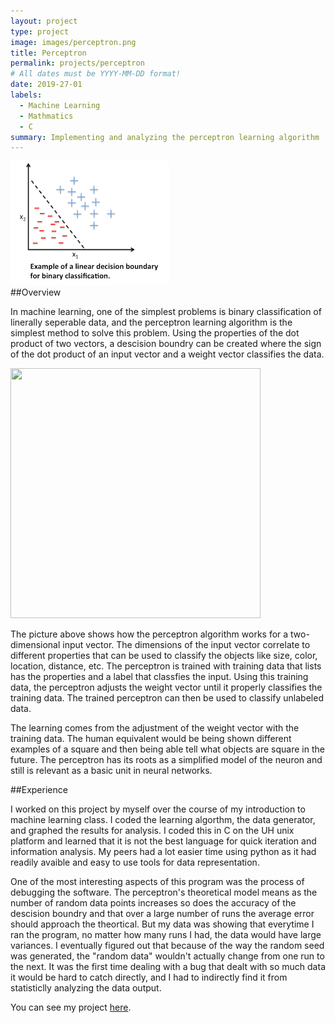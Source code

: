 ```yaml
---
layout: project
type: project
image: images/perceptron.png
title: Perceptron
permalink: projects/perceptron
# All dates must be YYYY-MM-DD format!
date: 2019-27-01
labels:
  - Machine Learning  
  - Mathmatics
  - C
summary: Implementing and analyzing the perceptron learning algorithm
---
```


<div class="ui small rounded images">
  <img class="ui image" src="../images/binaryclassification.png">
</div>
##Overview

In machine learning, one of the simplest problems is binary classification of linerally seperable data, and the perceptron learning algorithm is the simplest method to solve this problem.  Using the properties of the dot product of two vectors, a descision boundry can be created where the sign of the dot product of an input vector and a weight vector classifies the data.

<img src="../images/percept-percla.gif" width="400" height="400">

The picture above shows how the perceptron algorithm works for a two-dimensional input vector.  The dimensions of the input vector correlate to different properties that can be used to classify the objects like size, color, location, distance, etc.  The perceptron is trained with training data that lists has the properties and a label that classfies the input.  Using this training data, the perceptron adjusts the weight vector until it properly classifies the training data.  The trained perceptron can then be used to classify unlabeled data.

The learning comes from the adjustment of the weight vector with the training data. The human equivalent would be being shown different examples of a square and then being able tell what objects are square in the future.  The perceptron has its roots as a simplified model of the neuron and still is relevant as a basic unit in neural networks.

##Experience

I worked on this project by myself over the course of my introduction to machine learning class.  I coded the learning algorthm, the data generator, and graphed the results for analysis.  I coded this in C on the UH unix platform and learned that it is not the best language for quick iteration and information analysis.  My peers had a lot easier time using python as it had readily avaible and easy to use tools for data representation.

One of the most interesting aspects of this program was the process of debugging the software.  The perceptron's theoretical model means as the number of random data points increases so does the accuracy of the descision boundry and that over a large number of runs the average error should approach the theortical. But my data was showing that everytime I ran the program, no matter how many runs I had, the data would have large variances.  I eventually figured out that because of the way the random seed was generated, the "random data" wouldn't actually change from one run to the next.  It was the first time dealing with a bug that dealt with so much data it would be hard to catch directly, and I had to indirectly find it from statisticlly analyzing the data output.

You can see my project <a href="../files/Perceptron Project.pdf">here</a>.



